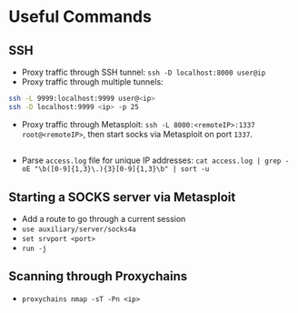 # Useful Commands

## SSH
- Proxy traffic through SSH tunnel: `ssh -D localhost:8000 user@ip`
- Proxy traffic through multiple tunnels:
```bash
ssh -L 9999:localhost:9999 user@<ip>
ssh -D localhost:9999 <ip> -p 25
```
- Proxy traffic through Metasploit: `ssh -L 8000:<remoteIP>:1337 root@<remoteIP>`, then start socks via Metasploit on port `1337`.

## 
- Parse `access.log` file for unique IP addresses: `cat access.log | grep -oE "\b([0-9]{1,3}\.){3}[0-9]{1,3}\b" | sort -u `

## Starting a SOCKS server via Metasploit
- Add a route to go through a current session
- `use auxiliary/server/socks4a`
- `set srvport <port>`
- `run -j`

## Scanning through Proxychains
- `proxychains nmap -sT -Pn <ip>`
